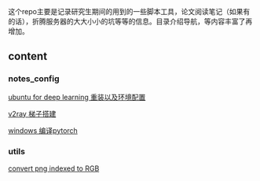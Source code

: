 这个repo主要是记录研究生期间的用到的一些脚本工具，论文阅读笔记（如果有的话），折腾服务器的大大小小的坑等等的信息。目录介绍导航，等内容丰富了再增加。

## content

### notes_config

[ubuntu for deep learning  重装以及环境配置](notes_config/reinstall.md)

[v2ray 梯子搭建](notes_config/v2ray.md)

[windows 编译pytorch](notes_config/PyTorch_win.md)

### utils

[convert png indexed to RGB](utils/png_file_rgb_index.ipynb)
